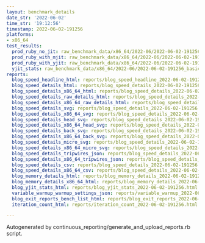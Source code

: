 ```yaml
---
layout: benchmark_details
date_str: '2022-06-02'
time_str: '19:12:56'
timestamp: 2022-06-02-191256
platforms:
- x86_64
test_results:
  prod_ruby_no_jit: raw_benchmark_data/x86_64/2022-06/2022-06-02-191256_basic_benchmark_prod_ruby_no_jit.json
  prod_ruby_with_mjit: raw_benchmark_data/x86_64/2022-06/2022-06-02-191256_basic_benchmark_prod_ruby_with_mjit.json
  prod_ruby_with_yjit: raw_benchmark_data/x86_64/2022-06/2022-06-02-191256_basic_benchmark_prod_ruby_with_yjit.json
  yjit_stats: raw_benchmark_data/x86_64/2022-06/2022-06-02-191256_basic_benchmark_yjit_stats.json
reports:
  blog_speed_headline_html: reports/blog_speed_headline_2022-06-02-191256.html
  blog_speed_details_html: reports/blog_speed_details_2022-06-02-191256.html
  blog_speed_details_x86_64_html: reports/blog_speed_details_2022-06-02-191256.x86_64.html
  blog_speed_details_raw_details_html: reports/blog_speed_details_2022-06-02-191256.raw_details.html
  blog_speed_details_x86_64_raw_details_html: reports/blog_speed_details_2022-06-02-191256.x86_64.raw_details.html
  blog_speed_details_svg: reports/blog_speed_details_2022-06-02-191256.svg
  blog_speed_details_x86_64_svg: reports/blog_speed_details_2022-06-02-191256.x86_64.svg
  blog_speed_details_head_svg: reports/blog_speed_details_2022-06-02-191256.head.svg
  blog_speed_details_x86_64_head_svg: reports/blog_speed_details_2022-06-02-191256.x86_64.head.svg
  blog_speed_details_back_svg: reports/blog_speed_details_2022-06-02-191256.back.svg
  blog_speed_details_x86_64_back_svg: reports/blog_speed_details_2022-06-02-191256.x86_64.back.svg
  blog_speed_details_micro_svg: reports/blog_speed_details_2022-06-02-191256.micro.svg
  blog_speed_details_x86_64_micro_svg: reports/blog_speed_details_2022-06-02-191256.x86_64.micro.svg
  blog_speed_details_tripwires_json: reports/blog_speed_details_2022-06-02-191256.tripwires.json
  blog_speed_details_x86_64_tripwires_json: reports/blog_speed_details_2022-06-02-191256.x86_64.tripwires.json
  blog_speed_details_csv: reports/blog_speed_details_2022-06-02-191256.csv
  blog_speed_details_x86_64_csv: reports/blog_speed_details_2022-06-02-191256.x86_64.csv
  blog_memory_details_html: reports/blog_memory_details_2022-06-02-191256.html
  blog_memory_details_x86_64_html: reports/blog_memory_details_2022-06-02-191256.x86_64.html
  blog_yjit_stats_html: reports/blog_yjit_stats_2022-06-02-191256.html
  variable_warmup_warmup_settings_json: reports/variable_warmup_2022-06-02-191256.warmup_settings.json
  blog_exit_reports_bench_list_html: reports/blog_exit_reports_2022-06-02-191256.bench_list.html
  iteration_count_html: reports/iteration_count_2022-06-02-191256.html

---
```

Autogenerated by continuous_reporting/generate_and_upload_reports.rb script.
